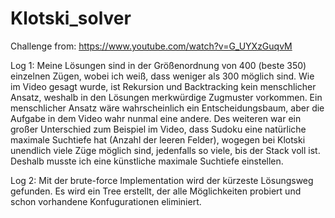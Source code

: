 # Klotski_solver
Challenge from: https://www.youtube.com/watch?v=G_UYXzGuqvM

Log 1:
Meine Lösungen sind in der Größenordnung von 400 (beste 350) einzelnen Zügen, wobei ich weiß, dass weniger als 300 möglich sind. 
Wie im Video gesagt wurde, ist Rekursion und Backtracking kein menschlicher Ansatz, weshalb in den Lösungen merkwürdige Zugmuster vorkommen.
Ein menschlicher Ansatz wäre wahrscheinlich ein Entscheidungsbaum, aber die Aufgabe in dem Video wahr nunmal eine andere. 
Des weiteren war ein großer Unterschied zum Beispiel im Video, dass Sudoku eine natürliche maximale Suchtiefe hat (Anzahl der leeren Felder), 
wogegen bei Klotski unendlich viele Züge möglich sind, jedenfalls so viele, bis der Stack voll ist. 
Deshalb musste ich eine künstliche maximale Suchtiefe einstellen.

Log 2:
Mit der brute-force Implementation wird der kürzeste Lösungsweg gefunden. Es wird ein Tree erstellt, der alle Möglichkeiten probiert und schon vorhandene Konfugurationen eliminiert.
